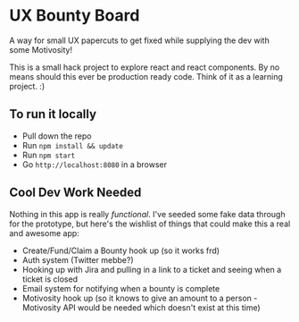 # UX Bounty Board

A way for small UX papercuts to get fixed while supplying the dev with some Motivosity!

This is a small hack project to explore react and react components. By no means should this ever be production ready code. Think of it as a learning project. :)

## To run it locally

- Pull down the repo
- Run  `npm install && update`
- Run `npm start`
- Go `http://localhost:8080` in a browser

## Cool Dev Work Needed

Nothing in this app is really _functional_. 
I've seeded some fake data through for the prototype, but here's the wishlist of things that could make this a real and awesome app:

- Create/Fund/Claim a Bounty hook up (so it works frd)
- Auth system (Twitter mebbe?)
- Hooking up with Jira and pulling in a link to a ticket and seeing when a ticket is closed
- Email system for notifying when a bounty is complete
- Motivosity hook up (so it knows to give an amount to a person - Motivosity API would be needed which doesn't exist at this time)
